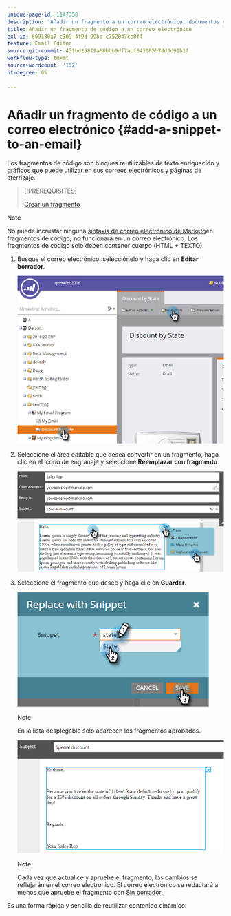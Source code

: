 ```yaml
---
unique-page-id: 1147358
description: 'Añadir un fragmento a un correo electrónico: documentos de Marketo, documentación del producto'
title: Añadir un fragmento de código a un correo electrónico
exl-id: 609130a7-c309-4f9d-99bc-c752047ce0f4
feature: Email Editor
source-git-commit: 431bd258f9a68bbb9df7acf043085578d3d91b1f
workflow-type: tm+mt
source-wordcount: '152'
ht-degree: 0%

---
```


# Añadir un fragmento de código a un correo electrónico {#add-a-snippet-to-an-email}

Los fragmentos de código son bloques reutilizables de texto enriquecido y gráficos que puede utilizar en sus correos electrónicos y páginas de aterrizaje.

>[!PREREQUISITES]
>
>[Crear un fragmento](/help/marketo/product-docs/personalization/segmentation-and-snippets/snippets/create-a-snippet.md)

>[!NOTE]
>
>No puede incrustar ninguna [sintaxis de correo electrónico de Marketo](/help/marketo/product-docs/email-marketing/general/email-editor-2/email-template-syntax.md)en fragmentos de código; **no** funcionará en un correo electrónico. Los fragmentos de código solo deben contener cuerpo (HTML + TEXTO).

1. Busque el correo electrónico, selecciónelo y haga clic en **Editar borrador**.

   ![](assets/one-2.png)

1. Seleccione el área editable que desea convertir en un fragmento, haga clic en el icono de engranaje y seleccione **Reemplazar con fragmento**.

   ![](assets/two-2.png)

1. Seleccione el fragmento que desee y haga clic en **Guardar**.

   ![](assets/three-1.png)

   >[!NOTE]
   >
   >En la lista desplegable solo aparecen los fragmentos aprobados.

   ![](assets/four.png)

   >[!NOTE]
   >
   >Cada vez que actualice y apruebe el fragmento, los cambios se reflejarán en el correo electrónico. El correo electrónico se redactará a menos que apruebe el fragmento con [Sin borrador](/help/marketo/product-docs/administration/users-and-roles/enable-no-draft-for-snippets.md).

Es una forma rápida y sencilla de reutilizar contenido dinámico.

